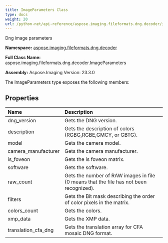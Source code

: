 ```yaml
---
title: ImageParameters Class
type: docs
weight: 20
url: /python-net/api-reference/aspose.imaging.fileformats.dng.decoder/imageparameters/
---
```


Dng image parameters

**Namespace:** [aspose.imaging.fileformats.dng.decoder](/imaging/python-net/api-reference/aspose.imaging.fileformats.dng.decoder/)

**Full Class Name:** aspose.imaging.fileformats.dng.decoder.ImageParameters

**Assembly:**  Aspose.Imaging Version: 23.3.0

The ImageParameters type exposes the following members:
## **Properties**
|**Name**|**Description**|
| :- | :- |
|dng_version|Gets the DNG version.|
|description|Gets the description of colors (RGBG,RGBE,GMCY, or GBTG).|
|model|Gets the camera model.|
|camera_manufacturer|Gets the camera manufacturer.|
|is_foveon|Gets the is foveon matrix.|
|software|Gets the software.|
|raw_count|Gets the number of RAW images in file (0 means that the file has not been recognized).|
|filters|Gets the Bit mask describing the order of color pixels in the matrix.|
|colors_count|Gets the colors.|
|xmp_data|Gets the XMP data.|
|translation_cfa_dng|Gets the translation array for CFA mosaic DNG format.|
